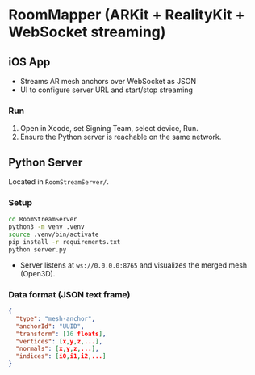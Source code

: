 # RoomMapper (ARKit + RealityKit + WebSocket streaming)

## iOS App
- Streams AR mesh anchors over WebSocket as JSON
- UI to configure server URL and start/stop streaming

### Run
1. Open in Xcode, set Signing Team, select device, Run.
2. Ensure the Python server is reachable on the same network.

## Python Server
Located in `RoomStreamServer/`.

### Setup
```bash
cd RoomStreamServer
python3 -m venv .venv
source .venv/bin/activate
pip install -r requirements.txt
python server.py
```
- Server listens at `ws://0.0.0.0:8765` and visualizes the merged mesh (Open3D).

### Data format (JSON text frame)
```json
{
  "type": "mesh-anchor",
  "anchorId": "UUID",
  "transform": [16 floats],
  "vertices": [x,y,z,...],
  "normals": [x,y,z,...],
  "indices": [i0,i1,i2,...]
}
```
